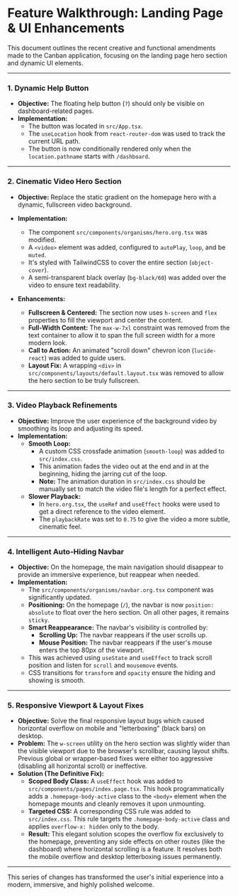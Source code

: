 # Feature Walkthrough: Landing Page & UI Enhancements

This document outlines the recent creative and functional amendments made to the Canban application, focusing on the landing page hero section and dynamic UI elements.

---

### 1. Dynamic Help Button

- **Objective:** The floating help button (`?`) should only be visible on dashboard-related pages.
- **Implementation:**
  - The button was located in `src/App.tsx`.
  - The `useLocation` hook from `react-router-dom` was used to track the current URL path.
  - The button is now conditionally rendered only when the `location.pathname` starts with `/dashboard`.

---

### 2. Cinematic Video Hero Section

- **Objective:** Replace the static gradient on the homepage hero with a dynamic, fullscreen video background.
- **Implementation:**

  - The component `src/components/organisms/hero.org.tsx` was modified.
  - A `<video>` element was added, configured to `autoPlay`, `loop`, and be `muted`.
  - It's styled with TailwindCSS to cover the entire section (`object-cover`).
  - A semi-transparent black overlay (`bg-black/60`) was added over the video to ensure text readability.

- **Enhancements:**
  - **Fullscreen & Centered:** The section now uses `h-screen` and `flex` properties to fill the viewport and center the content.
  - **Full-Width Content:** The `max-w-7xl` constraint was removed from the text container to allow it to span the full screen width for a more modern look.
  - **Call to Action:** An animated "scroll down" chevron icon (`lucide-react`) was added to guide users.
  - **Layout Fix:** A wrapping `<div>` in `src/components/layouts/default.layout.tsx` was removed to allow the hero section to be truly fullscreen.

---

### 3. Video Playback Refinements

- **Objective:** Improve the user experience of the background video by smoothing its loop and adjusting its speed.
- **Implementation:**
  - **Smooth Loop:**
    - A custom CSS crossfade animation (`smooth-loop`) was added to `src/index.css`.
    - This animation fades the video out at the end and in at the beginning, hiding the jarring cut of the loop.
    - **Note:** The animation duration in `src/index.css` should be manually set to match the video file's length for a perfect effect.
  - **Slower Playback:**
    - In `hero.org.tsx`, the `useRef` and `useEffect` hooks were used to get a direct reference to the video element.
    - The `playbackRate` was set to `0.75` to give the video a more subtle, cinematic feel.

---

### 4. Intelligent Auto-Hiding Navbar

- **Objective:** On the homepage, the main navigation should disappear to provide an immersive experience, but reappear when needed.
- **Implementation:**
  - The `src/components/organisms/navbar.org.tsx` component was significantly updated.
  - **Positioning:** On the homepage (`/`), the navbar is now `position: absolute` to float over the hero section. On all other pages, it remains `sticky`.
  - **Smart Reappearance:** The navbar's visibility is controlled by:
    - **Scrolling Up:** The navbar reappears if the user scrolls up.
    - **Mouse Position:** The navbar reappears if the user's mouse enters the top 80px of the viewport.
  - This was achieved using `useState` and `useEffect` to track scroll position and listen for `scroll` and `mousemove` events.
  - CSS transitions for `transform` and `opacity` ensure the hiding and showing is smooth.

---

### 5. Responsive Viewport & Layout Fixes

- **Objective:** Solve the final responsive layout bugs which caused horizontal overflow on mobile and "letterboxing" (black bars) on desktop.
- **Problem:** The `w-screen` utility on the hero section was slightly wider than the visible viewport due to the browser's scrollbar, causing layout shifts. Previous global or wrapper-based fixes were either too aggressive (disabling all horizontal scroll) or ineffective.
- **Solution (The Definitive Fix):**
  - **Scoped Body Class:** A `useEffect` hook was added to `src/components/pages/index.page.tsx`. This hook programmatically adds a `.homepage-body-active` class to the `<body>` element when the homepage mounts and cleanly removes it upon unmounting.
  - **Targeted CSS:** A corresponding CSS rule was added to `src/index.css`. This rule targets the `.homepage-body-active` class and applies `overflow-x: hidden` only to the body.
  - **Result:** This elegant solution scopes the overflow fix exclusively to the homepage, preventing any side effects on other routes (like the dashboard) where horizontal scrolling is a feature. It resolves both the mobile overflow and desktop letterboxing issues permanently.

---

This series of changes has transformed the user's initial experience into a modern, immersive, and highly polished welcome.
